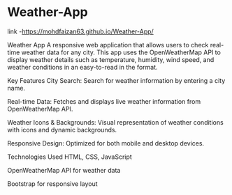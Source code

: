 # Weather-App

link -https://mohdfaizan63.github.io/Weather-App/

Weather App 
A responsive web application that allows users to check real-time weather data for any city. This app uses the OpenWeatherMap API to display weather details such as temperature, humidity, wind speed, and weather conditions in an easy-to-read in the format.

Key Features
City Search: Search for weather information by entering a city name.

Real-time Data: Fetches and displays live weather information from OpenWeatherMap API.

Weather Icons & Backgrounds: Visual representation of weather conditions with icons and dynamic backgrounds.

Responsive Design: Optimized for both mobile and desktop devices.

Technologies Used
HTML, CSS, JavaScript

OpenWeatherMap API for weather data

Bootstrap for responsive layout

